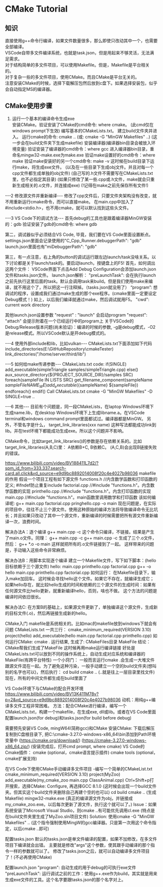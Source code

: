 # CMake Tutorial

## 知识
直接使用g++命令行编译，如果文件数量很多，那么即使只改动其中一个，也需要全部编译。  
VSCode自带多文件编译系统，也就是task.json，但是用起来不够灵活，无法满足需求。  
对于结构简单的多文件项目，可以使用Makefile。但是，Makefile是平台相关的。  
对于复杂一些的多文件项目，使用CMake。而且CMake是平台无关的。  
注意安装CMake的时候，选择下载解压包然后放到c盘下。如果选择安装包，似乎会自动指定MS的编译器。  

## CMake使用步骤
1. 运行一个基本的编译命令生成exe  
安装CMake。验证安装了CMake的cmd命令: where cmake。
(此cmd仅在windows prompt下生效)
编写基本的CMakeLists.txt。
建立build文件夹并进入。
运行cmake的命令: cmake ..
(或:  cmake -G "MinGW Makefiles" ..)
(这一步会在build文件夹下生成makefile)
安装编译器(编译器bin目录会被放入环境变量)
验证安装了编译器的cmd命令：where gcc
进入编译器bin目录，重命名mingw32-make.exe为make.exe
验证make设置好的cmd命令：where make
验证make安装好的另一个cmd命令: make -v
这时候在build目录下运行make，将生成exe文件。
(以及在一些目录下生成obj文件。并且对每一个cpp文件都生成单独的obj文件)
(自己写的.h文件不需要写在CMakeLists.txt里，也不必指定其目录)
(如果只修改了某一些.cpp或.h文件，make就会只重新生成相关的.o文件，并连接成exe)
(!记得在make之前先保存所有文件!)


---2 修改源文件并重新编译---
修改了cpp文件后，只要文件夹架构没有改变，就不用重新运行cmake命令，而可以直接make。
在main.cpp中加入了 #include<stdio.h>，也不用cmake，就可以默认找到这些头文件。




---3 VS Code下的调试方法---
首先debug的工具也是跟着编译器MinGW安装的：gdb
验证安装了gdb的cmd命令: where gdb


第二，调试器似乎必须结合VS Code, 毕竟，我们要在VS Code里面设置断点。
settings.json里面会记录使用的"C_Cpp_Runner.debuggerPath": "gdb"
launch.json里面也有"miDebuggerPath": "gdb"


第三，有一点注意，右上角的button的调试运行跟左边launch/task没啥关系。以下讨论都是关于launch/task的。要启动launch，按键盘上的F5!
首先，如何调出这两个文件：
VSCode界面下点击Add Debug Configuration会添加launch.json文件和tasks.json文件。
launch.json解析：
"preLaunchTask":     会在执行launch之前先执行这里后面的task。默认会调用task来build。但是我们使用make来编译，就不用这个了，所以把这一行注释掉。（tasks.json就没用了）
“program”: 想调试的程序，设置成我们通过make生成的那个exe程序。(cmake里面一定要设定Debug模式！)
如上，以后我们编译就通过make，然后调试就用F5。
"cwd":   current work directory


其他launch.json设置参数
"request" : "launch"   会启动program
"request": "attach"     会提示附着在一个已经运行中的program上
关于VSCode的Debug/Release版本问题(尚未验证)：编译的时候的参数, -g是debug模式，-O2是release模式。所以VSCode默认是开debug模式的。


---4 使用外部include和lib，比如vulkan---
CMakeLists.txt下面添加如下代码
include_directories(E:\\GitHubRepository\\cmakeTester)
link_directories("/home/server/third/lib")


---5 如何给make传递参数---
CMakeLists.txt code:
if(SINGLE)
    add_executable(simpleTriangle samples/simpleTriangle.cpp)
else()
    aux_source_directory(${PROJECT_SOURCE_DIR}/samples SRC)
    foreach(sampleFile IN LISTS SRC)
        get_filename_component(sampleName ${sampleFile} NAME_WE)
        add_executable(${sampleName} ${sampleFile})
    endforeach()
endif()
Call CMakeLists.txt
cmake -G "MinGW Makefiles" -D SINGLE=true ..


---6 其他---
目前有个问题是，同一段CMakeLists，在laptop Windows环境下生成name.lib，在desktop Windows环境下上生成libname.a。在VSCode terminal和windows command prompt里面都试过。编译器都是MinGW。
另外，不管名字是什么，
target_link_libraries(xxx name)
这种写法都能成功link到lib。并在test环境下都能成功生成exe。所以这个问题并不影响。


CMake命令，比如target_link_libraries()的参数是存在依赖关系的。比如
target_link_libraries(A,B,C)里：
A依赖B+C, B依赖C。
(A,C,B)会出现B链接失败的错误。




https://www.bilibili.com/video/BV188411L7d2/?spm_id_from=333.337.search-card.all.click&vd_source=e9d9bc8892014008f20c4e4027b98036
makefile的作用
假设一个项目工程有如下源文件
functions.h //内含数学函数和打印函数的定义; #ifndef防止重复include
factorial.cpp //#include "functions.h"。内含数学函数的实现
printhello.cpp //#include "functions.h"。内含打印函数的实现
main.cpp  //#include "functions.h"。main函数里调用数学和打印函数
该如何编译呢:
g++ main.cpp factorial.cpp pringhello.cpp -o main
现在问题是，在实际的项目中，往往不止三个源文件。使用这种原始的编译方法将导致编译命令无比坑长；并且如果只改动了其中一个源文件，重新编译的时候需要把所有源文件重新编译一次，浪费时间。

解决办法A：逐个编译
g++ main.cpp -c
这个命令只编译，不链接。结果是产生了main.o文件。同理：
g++ main.cpp -c
g++ main.cpp -c
生成了三个.o文件，然后：
g++ *.o -o main
这样就把所有的.o文件链接到了一起。
这样带来的问题是，手动输入这些命令非常麻烦。

解决办法B：用脚本实现逐个编译
建立一个Makefile文件，写下如下脚本：(hello目标依赖于三个源文件)
hello: main.cpp printhello.cpp factorial.cpp
    g++ -o hello main.cpp printhello.cpp factorial.cpp
如何运行：
在Makefile目录下，输入make加回车。
这时候会寻找hello这个文件。如果它不存在，就编译生成它；如果hello存在，就比较hello生成的时间和依赖的三个源文件的生成时间：如果有任何源文件比hello更新，就重新编译hello，否则，啥也不做。
这个方法的问题是编译时间依旧很长。

解决办法C:
在方案B的基础上，如果源文件更新了，单独编译这个源文件，生成新的目标文件(.o)，然后再链接生成新的hello。


CMake入门
makefile是系统相关的。比如mac的makefile放到windows下就会有问题
CMakeLists.txt
一共三行：
cmake_minimum_required(VERSION 3.10)
project(hello)
add_executable(hello main.cpp factorial.cpp printhello.cpp)
如何运行CMake:
cmake .
运行结果, 生成了:
CMakeFiles目录
MakeFile
结论：CMake帮我们生成了MakeFile
这时候再用make运行编译链接
好处是CMakeLists.txt可以放到不同的操作系统上，自动生成对应系统和编译器的MakeFile(有跨平台特性)
一个小窍门：
一般而言运行cmake .会生成一大堆文件跟源文件混在一起。为了避免这种污染，一般手动建立一个空的build文件夹(想叫别的名字也可以)，然后执行：
cd build
cmake ..
(..就是往上一层目录里找文件)
现在，所有的中间文件都生成在build里面了


VS Code环境下与CMake的配合开发环境
https://www.bilibili.com/video/BV13K411M78v?p=2&vd_source=e9d9bc8892014008f20c4e4027b98036
动机：用纯g++编译多文件工程非常困难。
方法：配合CMake进行编译，编写一个CMakeLists.txt，构建一个makefile，在生成exe, dll或lib。或者在VS Code里面配置launch.json(for debug)和tasks.json(for build before debug)

需要预先安装VS Code, mingW64(简称gcc)和CMake
安装CMake: 下载后解压复制到C盘根目录下, 把C:\cmake-3.27.0-windows-x86_64\bin添加到Path环境变量中
(https://cmake.org/download/)
(https://cmake-3.27.0-windows-x86_64.zip/)
(安装完成后，打开cmd prompt, where cmake)
VS Code的Cmake插件：
cmake (optional，cmake语言提示插件) 
cmake tools  (optional，cmake扩展支持)

在VS Code下使用CMake手动编译多文件项目
-编写一个简单的CMakeList.txt
cmake_minimum_required(VERSION 3.10)
project(MyZoo)
add_executable(my_cmake_zoo main.cpp ClassAnimal.cpp)
Ctrl+Shift+p打开搜索，选择CMake: Configure, 再选择GCC 8.1.0
(这时候会出现一个build文件夹。但其实这个build文件夹删除自己再建个空的也可以)
cd build
cmake ..       (生成Makefile)
mingw32-make.exe      (真正的编译源文件为obj，并链接成my_cmake_zoo.exe。以后每次更新了源文件，执行这个就可以了。)
Issue：如果系统安装了Microsoft Visual Studio，则cmake ..有可能优先调用cl.exe (特点是在build文件夹里生成了MyZoo.sln项目文件)
Solution: 使用cmake -G "MinGW Makefiles" ..
(这个指令强制使用MingW的gcc编译器。只是第一次用这个命令指定，以后cmake ..即可)

配置tasks.json
默认的tasks.json是单文件编译的配置，如果不加修改，在多文件项目下编译就会出错。
主要就是修改"args"这个参数，使其跟手动编译的那个指令一样的参数就可以了。
修改了tasks.json之后，就可以自动编译多文件项目了！(不必再使用CMake)

配置launch.json
"program": 自动生成的用于debug的可执行exe文件
"preLaunchTask": 运行调试之前的工作：使用g++.exe作为build，其实就是用来生成exe文件的工具。这个名字要跟tasks.json的那个名字对上。










